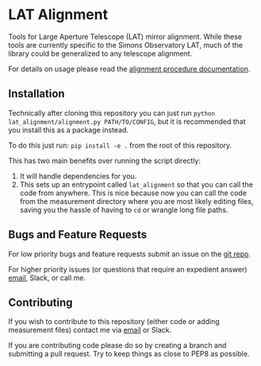 # LAT Alignment
Tools for Large Aperture Telescope (LAT) mirror alignment.
While these tools are currently specific to the Simons Observatory LAT,
much of the library could be generalized to any telescope alignment.

For details on usage please read the [alignment procedure documentation](https://simonsobs.github.io/LAT_Alignment/latest/alignment_procedure/).

## Installation
Technically after cloning this repository you can just run `python lat_alignment/alignment.py PATH/TO/CONFIG`,
but it is recommended that you install this as a package instead.

To do this just run: `pip install -e .` from the root of this repository.

This has two main benefits over running the script directly:
1. It will handle dependencies for you.
2. This sets up an entrypoint called `lat_alignment` so that you can call the code from anywhere.
This is nice because now you can call the code from the measurement directory where you are most likely editing files,
saving you the hassle of having to `cd` or wrangle long file paths.

## Bugs and Feature Requests
For low priority bugs and feature requests submit an issue on the [git repo](https://github.com/simonsobs/LAT_Alignment).

For higher priority issues (or questions that require an expedient answer) [email](mailto:haridas@sas.upenn.edu), Slack, or call me.

## Contributing
If you wish to contribute to this repository (either code or adding measurement files) contact me via [email](mailto:haridas@sas.upenn.edu) or Slack.

If you are contributing code please do so by creating a branch and submitting a pull request. Try to keep things as close to PEP8 as possible.
